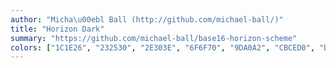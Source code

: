 ```yaml
---
author: "Micha\u00ebl Ball (http://github.com/michael-ball/)"
title: "Horizon Dark"
summary: "https://github.com/michael-ball/base16-horizon-scheme"
colors: ["1C1E26", "232530", "2E303E", "6F6F70", "9DA0A2", "CBCED0", "DCDFE4", "E3E6EE", "E93C58", "E58D7D", "EFB993", "EFAF8E", "24A8B4", "DF5273", "B072D1", "E4A382"]
---
```

